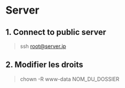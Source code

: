 # Server

## 1. Connect to public server
> ssh root@server.ip

## 2. Modifier les droits
> chown -R www-data NOM_DU_DOSSIER
